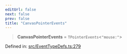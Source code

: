```yaml
---
editUrl: false
next: false
prev: false
title: "CanvasPointerEvents"
---
```


> **CanvasPointerEvents** = `TPointerEvents`\<`"mouse:"`\>

Defined in: [src/EventTypeDefs.ts:279](https://github.com/fabricjs/fabric.js/blob/fea1b29b7495d9634e300bd4bfa43de097745805/src/EventTypeDefs.ts#L279)
